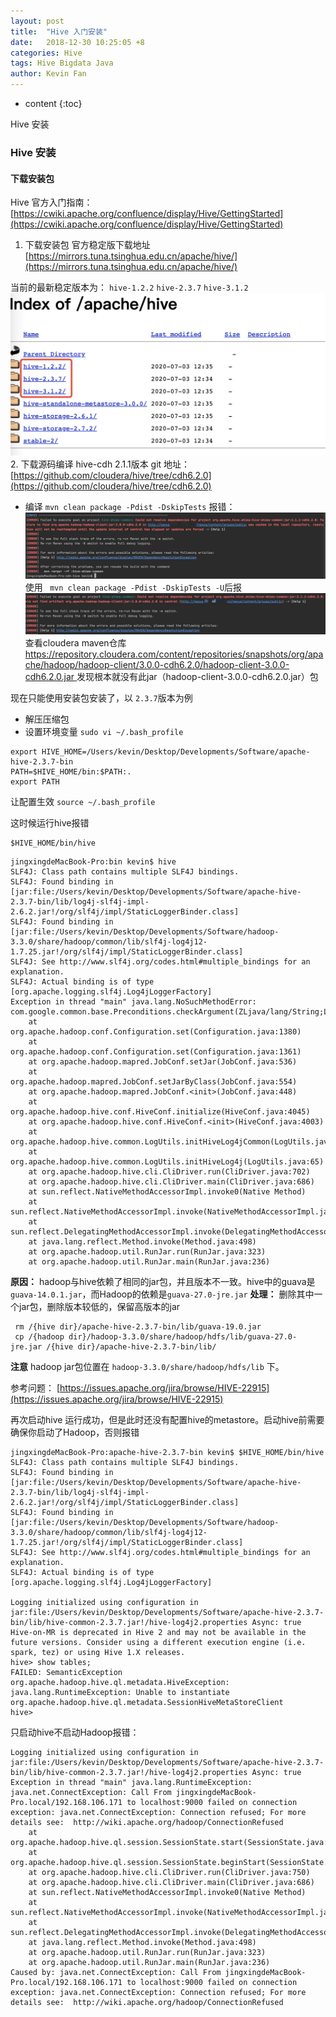 ```yaml
---
layout: post
title:  "Hive 入门安装"
date:   2018-12-30 10:25:05 +8
categories: Hive
tags: Hive Bigdata Java
author: Kevin Fan
---
```


* content
{:toc}


Hive 安装
<!-- more -->

### Hive 安装

#### 下载安装包

Hive 官方入门指南：[https://cwiki.apache.org/confluence/display/Hive/GettingStarted](https://cwiki.apache.org/confluence/display/Hive/GettingStarted)

1. 下载安装包
官方稳定版下载地址 [https://mirrors.tuna.tsinghua.edu.cn/apache/hive/](https://mirrors.tuna.tsinghua.edu.cn/apache/hive/)

当前的最新稳定版本为： `hive-1.2.2` `hive-2.3.7` `hive-3.1.2`
![hive-download](../images/bigdata/hive/hive-download.jpg)
2. 下载源码编译 hive-cdh 2.1.1版本
git 地址：[https://github.com/cloudera/hive/tree/cdh6.2.0](https://github.com/cloudera/hive/tree/cdh6.2.0)

* 编译 `mvn clean package -Pdist -DskipTests`
报错：
![hive-package-failed](../images/bigdata/hive/hive-package-failed.jpg)
使用 ` mvn clean package -Pdist -DskipTests -U`后报
![hive-package-failed](../images/bigdata/hive/hive-package-failed-U.jpg)
查看cloudera maven仓库[ https://repository.cloudera.com/content/repositories/snapshots/org/apache/hadoop/hadoop-client/3.0.0-cdh6.2.0/hadoop-client-3.0.0-cdh6.2.0.jar
]( https://repository.cloudera.com/content/repositories/snapshots/org/apache/hadoop/hadoop-client/3.0.0-cdh6.2.0/hadoop-client-3.0.0-cdh6.2.0.jar
) 发现根本就没有此jar（hadoop-client-3.0.0-cdh6.2.0.jar）包


现在只能使用安装包安装了，以 `2.3.7`版本为例

* 解压压缩包
* 设置环境变量 `sudo vi ~/.bash_profile`

```shell script
export HIVE_HOME=/Users/kevin/Desktop/Developments/Software/apache-hive-2.3.7-bin
PATH=$HIVE_HOME/bin:$PATH:.
export PATH
```
让配置生效 `source ~/.bash_profile`

这时候运行hive报错

```shell script
$HIVE_HOME/bin/hive
```

```shell script
jingxingdeMacBook-Pro:bin kevin$ hive
SLF4J: Class path contains multiple SLF4J bindings.
SLF4J: Found binding in [jar:file:/Users/kevin/Desktop/Developments/Software/apache-hive-2.3.7-bin/lib/log4j-slf4j-impl-2.6.2.jar!/org/slf4j/impl/StaticLoggerBinder.class]
SLF4J: Found binding in [jar:file:/Users/kevin/Desktop/Developments/Software/hadoop-3.3.0/share/hadoop/common/lib/slf4j-log4j12-1.7.25.jar!/org/slf4j/impl/StaticLoggerBinder.class]
SLF4J: See http://www.slf4j.org/codes.html#multiple_bindings for an explanation.
SLF4J: Actual binding is of type [org.apache.logging.slf4j.Log4jLoggerFactory]
Exception in thread "main" java.lang.NoSuchMethodError: com.google.common.base.Preconditions.checkArgument(ZLjava/lang/String;Ljava/lang/Object;)V
	at org.apache.hadoop.conf.Configuration.set(Configuration.java:1380)
	at org.apache.hadoop.conf.Configuration.set(Configuration.java:1361)
	at org.apache.hadoop.mapred.JobConf.setJar(JobConf.java:536)
	at org.apache.hadoop.mapred.JobConf.setJarByClass(JobConf.java:554)
	at org.apache.hadoop.mapred.JobConf.<init>(JobConf.java:448)
	at org.apache.hadoop.hive.conf.HiveConf.initialize(HiveConf.java:4045)
	at org.apache.hadoop.hive.conf.HiveConf.<init>(HiveConf.java:4003)
	at org.apache.hadoop.hive.common.LogUtils.initHiveLog4jCommon(LogUtils.java:81)
	at org.apache.hadoop.hive.common.LogUtils.initHiveLog4j(LogUtils.java:65)
	at org.apache.hadoop.hive.cli.CliDriver.run(CliDriver.java:702)
	at org.apache.hadoop.hive.cli.CliDriver.main(CliDriver.java:686)
	at sun.reflect.NativeMethodAccessorImpl.invoke0(Native Method)
	at sun.reflect.NativeMethodAccessorImpl.invoke(NativeMethodAccessorImpl.java:62)
	at sun.reflect.DelegatingMethodAccessorImpl.invoke(DelegatingMethodAccessorImpl.java:43)
	at java.lang.reflect.Method.invoke(Method.java:498)
	at org.apache.hadoop.util.RunJar.run(RunJar.java:323)
	at org.apache.hadoop.util.RunJar.main(RunJar.java:236)
```

**原因：** hadoop与hive依赖了相同的jar包，并且版本不一致。hive中的guava是`guava-14.0.1.jar`，而Hadoop的依赖是`guava-27.0-jre.jar`
**处理：** 删除其中一个jar包，删除版本较低的，保留高版本的jar

```shell script
 rm /{hive dir}/apache-hive-2.3.7-bin/lib/guava-19.0.jar
 cp /{hadoop dir}/hadoop-3.3.0/share/hadoop/hdfs/lib/guava-27.0-jre.jar /{hive dir}/apache-hive-2.3.7-bin/lib/
```
**注意** hadoop jar包位置在 `hadoop-3.3.0/share/hadoop/hdfs/lib` 下。

参考问题： [https://issues.apache.org/jira/browse/HIVE-22915](https://issues.apache.org/jira/browse/HIVE-22915)

再次启动hive 运行成功，但是此时还没有配置hive的metastore。启动hive前需要确保你启动了Hadoop，否则报错
```shell script
jingxingdeMacBook-Pro:apache-hive-2.3.7-bin kevin$ $HIVE_HOME/bin/hive
SLF4J: Class path contains multiple SLF4J bindings.
SLF4J: Found binding in [jar:file:/Users/kevin/Desktop/Developments/Software/apache-hive-2.3.7-bin/lib/log4j-slf4j-impl-2.6.2.jar!/org/slf4j/impl/StaticLoggerBinder.class]
SLF4J: Found binding in [jar:file:/Users/kevin/Desktop/Developments/Software/hadoop-3.3.0/share/hadoop/common/lib/slf4j-log4j12-1.7.25.jar!/org/slf4j/impl/StaticLoggerBinder.class]
SLF4J: See http://www.slf4j.org/codes.html#multiple_bindings for an explanation.
SLF4J: Actual binding is of type [org.apache.logging.slf4j.Log4jLoggerFactory]

Logging initialized using configuration in jar:file:/Users/kevin/Desktop/Developments/Software/apache-hive-2.3.7-bin/lib/hive-common-2.3.7.jar!/hive-log4j2.properties Async: true
Hive-on-MR is deprecated in Hive 2 and may not be available in the future versions. Consider using a different execution engine (i.e. spark, tez) or using Hive 1.X releases.
hive> show tables;
FAILED: SemanticException org.apache.hadoop.hive.ql.metadata.HiveException: java.lang.RuntimeException: Unable to instantiate org.apache.hadoop.hive.ql.metadata.SessionHiveMetaStoreClient
hive>
```

只启动hive不启动Hadoop报错：
```shell script
Logging initialized using configuration in jar:file:/Users/kevin/Desktop/Developments/Software/apache-hive-2.3.7-bin/lib/hive-common-2.3.7.jar!/hive-log4j2.properties Async: true
Exception in thread "main" java.lang.RuntimeException: java.net.ConnectException: Call From jingxingdeMacBook-Pro.local/192.168.106.171 to localhost:9000 failed on connection exception: java.net.ConnectException: Connection refused; For more details see:  http://wiki.apache.org/hadoop/ConnectionRefused
	at org.apache.hadoop.hive.ql.session.SessionState.start(SessionState.java:610)
	at org.apache.hadoop.hive.ql.session.SessionState.beginStart(SessionState.java:553)
	at org.apache.hadoop.hive.cli.CliDriver.run(CliDriver.java:750)
	at org.apache.hadoop.hive.cli.CliDriver.main(CliDriver.java:686)
	at sun.reflect.NativeMethodAccessorImpl.invoke0(Native Method)
	at sun.reflect.NativeMethodAccessorImpl.invoke(NativeMethodAccessorImpl.java:62)
	at sun.reflect.DelegatingMethodAccessorImpl.invoke(DelegatingMethodAccessorImpl.java:43)
	at java.lang.reflect.Method.invoke(Method.java:498)
	at org.apache.hadoop.util.RunJar.run(RunJar.java:323)
	at org.apache.hadoop.util.RunJar.main(RunJar.java:236)
Caused by: java.net.ConnectException: Call From jingxingdeMacBook-Pro.local/192.168.106.171 to localhost:9000 failed on connection exception: java.net.ConnectException: Connection refused; For more details see:  http://wiki.apache.org/hadoop/ConnectionRefused
```
